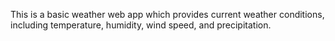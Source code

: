 This is a basic weather web app which provides current weather conditions, including temperature, humidity, wind speed, and precipitation.

